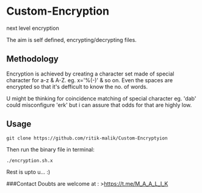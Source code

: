 # Custom-Encryption
next level encryption

The aim is self defined, encrypting/decrypting files.

## Methodology
Encryption is achieved by creating a character set made of special character for a-z & A-Z.
eg. x='%(-)' & so on. Even the spaces are encrypted so that it's defficult to know the no. of words.

U might be thinking for coincidence matching of special character eg. 'dab' could misconfigure 'erk' but i can assure that odds for that are highly low.

## Usage
`git clone https://github.com/ritik-malik/Custom-Encryptyion`

Then run the binary file in terminal:

`./encryption.sh.x`

Rest is upto u...  :)

###Contact
Doubts are welcome at : >https://t.me/M_A_A_L_I_K
